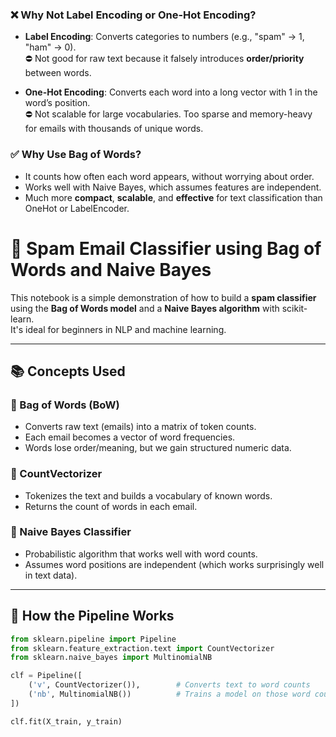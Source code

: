 ### ❌ Why Not Label Encoding or One-Hot Encoding?

- **Label Encoding**: Converts categories to numbers (e.g., "spam" → 1, "ham" → 0).  
  ⛔ Not good for raw text because it falsely introduces **order/priority** between words.

- **One-Hot Encoding**: Converts each word into a long vector with 1 in the word’s position.  
  ⛔ Not scalable for large vocabularies. Too sparse and memory-heavy for emails with thousands of unique words.

### ✅ Why Use Bag of Words?

- It counts how often each word appears, without worrying about order.
- Works well with Naive Bayes, which assumes features are independent.
- Much more **compact**, **scalable**, and **effective** for text classification than OneHot or LabelEncoder.

# 📧 Spam Email Classifier using Bag of Words and Naive Bayes

This notebook is a simple demonstration of how to build a **spam classifier** using the **Bag of Words model** and a **Naive Bayes algorithm** with scikit-learn.  
It's ideal for beginners in NLP and machine learning.

---

## 📚 Concepts Used

### 🔹 Bag of Words (BoW)
- Converts raw text (emails) into a matrix of token counts.
- Each email becomes a vector of word frequencies.
- Words lose order/meaning, but we gain structured numeric data.

### 🔹 CountVectorizer
- Tokenizes the text and builds a vocabulary of known words.
- Returns the count of words in each email.
  
### 🔹 Naive Bayes Classifier
- Probabilistic algorithm that works well with word counts.
- Assumes word positions are independent (which works surprisingly well in text data).

---

## 🔧 How the Pipeline Works

```python
from sklearn.pipeline import Pipeline
from sklearn.feature_extraction.text import CountVectorizer
from sklearn.naive_bayes import MultinomialNB

clf = Pipeline([
    ('v', CountVectorizer()),        # Converts text to word counts
    ('nb', MultinomialNB())          # Trains a model on those word counts
])

clf.fit(X_train, y_train)


